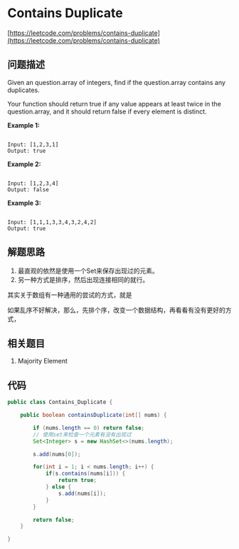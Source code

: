 # Contains Duplicate

[https://leetcode.com/problems/contains-duplicate](https://leetcode.com/problems/contains-duplicate)

## 问题描述

Given an question.array of integers, find if the question.array contains any duplicates.

Your function should return true if any value appears at least twice in the question.array, and it should return false if every element is distinct.

**Example 1:**

```text

Input: [1,2,3,1]
Output: true
```

**Example 2:**

```text

Input: [1,2,3,4]
Output: false
```

**Example 3:**

```text

Input: [1,1,1,3,3,4,3,2,4,2]
Output: true
```

## 解题思路

1. 最直观的依然是使用一个Set来保存出现过的元素。
2. 另一种方式是排序，然后出现连接相同的就行。

其实关于数组有一种通用的尝试的方式，就是

如果乱序不好解决，那么，先排个序，改变一个数据结构，再看看有没有更好的方式，

## 相关题目

1. Majority Element

## 代码

```java
public class Contains_Duplicate {

    public boolean containsDuplicate(int[] nums) {

        if (nums.length == 0) return false;
        // 使用set来检查一个元素有没有出现过
        Set<Integer> s = new HashSet<>(nums.length);

        s.add(nums[0]);

        for(int i = 1; i < nums.length; i++) {
            if(s.contains(nums[i])) {
                return true;
            } else {
                s.add(nums[i]);
            }
        }

        return false;
    }

}
```

